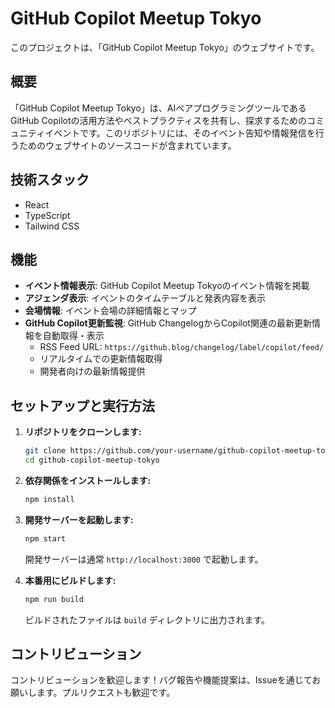 # GitHub Copilot Meetup Tokyo

このプロジェクトは、「GitHub Copilot Meetup Tokyo」のウェブサイトです。

## 概要

「GitHub Copilot Meetup Tokyo」は、AIペアプログラミングツールであるGitHub Copilotの活用方法やベストプラクティスを共有し、探求するためのコミュニティイベントです。このリポジトリには、そのイベント告知や情報発信を行うためのウェブサイトのソースコードが含まれています。

## 技術スタック

- React
- TypeScript
- Tailwind CSS

## 機能

- **イベント情報表示**: GitHub Copilot Meetup Tokyoのイベント情報を掲載
- **アジェンダ表示**: イベントのタイムテーブルと発表内容を表示
- **会場情報**: イベント会場の詳細情報とマップ
- **GitHub Copilot更新監視**: GitHub ChangelogからCopilot関連の最新更新情報を自動取得・表示
  - RSS Feed URL: `https://github.blog/changelog/label/copilot/feed/`
  - リアルタイムでの更新情報取得
  - 開発者向けの最新情報提供

## セットアップと実行方法

1.  **リポジトリをクローンします:**
    ```bash
    git clone https://github.com/your-username/github-copilot-meetup-tokyo.git
    cd github-copilot-meetup-tokyo
    ```

2.  **依存関係をインストールします:**
    ```bash
    npm install
    ```

3.  **開発サーバーを起動します:**
    ```bash
    npm start
    ```
    開発サーバーは通常 `http://localhost:3000` で起動します。

4.  **本番用にビルドします:**
    ```bash
    npm run build
    ```
    ビルドされたファイルは `build` ディレクトリに出力されます。

## コントリビューション

コントリビューションを歓迎します！バグ報告や機能提案は、Issueを通じてお願いします。プルリクエストも歓迎です。
